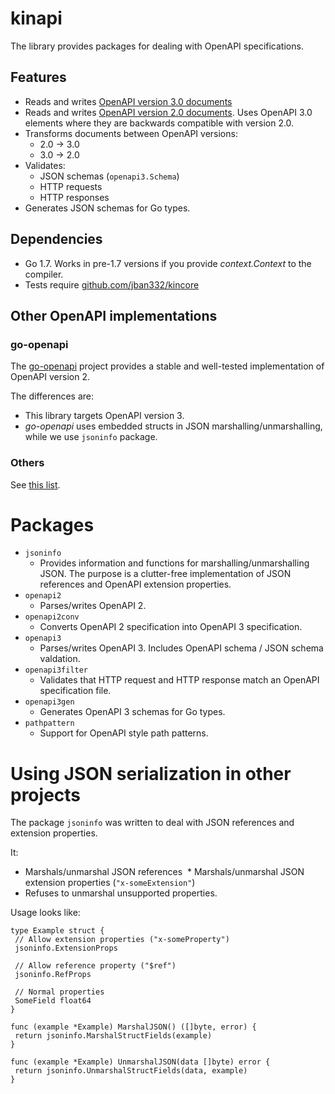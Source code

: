 # kinapi
The library provides packages for dealing with OpenAPI specifications.

## Features
  * Reads and writes [OpenAPI version 3.0 documents](https://github.com/OAI/OpenAPI-Specification/blob/OpenAPI.next/README.md)
  * Reads and writes [OpenAPI version 2.0 documents](https://github.com/OAI/OpenAPI-Specification/blob/master/versions/2.0.md). Uses OpenAPI 3.0 elements where they are backwards compatible with version 2.0.
  * Transforms documents between OpenAPI versions:
    * 2.0 -> 3.0
    * 3.0 -> 2.0
  * Validates:
    * JSON schemas (`openapi3.Schema`)
    * HTTP requests
    * HTTP responses
  * Generates JSON schemas for Go types.

## Dependencies
  * Go 1.7. Works in pre-1.7 versions if you provide _context.Context_ to the compiler.
  * Tests require [github.com/jban332/kincore](github.com/jban332/kincore)

## Other OpenAPI  implementations
### go-openapi
The [go-openapi](https://github.com/go-openapi) project provides a stable and well-tested implementation of OpenAPI version 2.

The differences are:
  * This library targets OpenAPI version 3.
  * _go-openapi_ uses embedded structs in JSON marshalling/unmarshalling, while we use `jsoninfo` package.

### Others
See [this list](https://github.com/OAI/OpenAPI-Specification/blob/OpenAPI.next/IMPLEMENTATIONS.md).

# Packages
  * `jsoninfo`
    * Provides information and functions for marshalling/unmarshalling JSON. The purpose is a clutter-free implementation of JSON references and OpenAPI extension properties.
  * `openapi2` 
    * Parses/writes OpenAPI 2.
  * `openapi2conv`
    * Converts OpenAPI 2 specification into OpenAPI 3 specification.
  * `openapi3`
    * Parses/writes OpenAPI 3. Includes OpenAPI schema / JSON schema valdation.
  * `openapi3filter`
    * Validates that HTTP request and HTTP response match an OpenAPI specification file.
  * `openapi3gen` 
    * Generates OpenAPI 3 schemas for Go types.
  * `pathpattern`
    * Support for OpenAPI style path patterns.

# Using JSON serialization in other projects
The package `jsoninfo` was written to deal with JSON references and extension properties.

It:
  * Marshals/unmarshal JSON references
  * Marshals/unmarshal JSON extension properties (`"x-someExtension"`)
  * Refuses to unmarshal unsupported properties.

Usage looks like:
```
type Example struct {
 // Allow extension properties ("x-someProperty")
 jsoninfo.ExtensionProps
 
 // Allow reference property ("$ref")
 jsoninfo.RefProps
 
 // Normal properties
 SomeField float64
}

func (example *Example) MarshalJSON() ([]byte, error) {
 return jsoninfo.MarshalStructFields(example)
}

func (example *Example) UnmarshalJSON(data []byte) error {
 return jsoninfo.UnmarshalStructFields(data, example)
}
